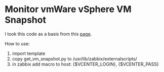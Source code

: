 # Monitor vmWare vSphere VM Snapshot
I took this code as a basis from this [page](https://vm.knutsson.it/2021/04/get-snapshot-informatin-using-python/).

How to use:<br />
1. import template 
2. copy get_vm_snapshot.py to  /usr/lib/zabbix/externalscripts/
3. in zabbix add macro to host: {$VCENTER_LOGIN}, {$VCENTER_PASS}
